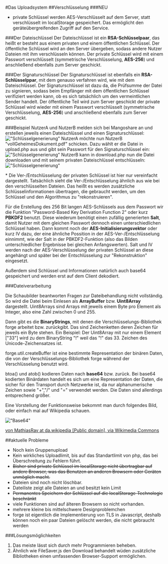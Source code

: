 #Das Uploadsystem
##Verschlüsselung
###NEU
* private Schlüssel werden AES-Verschlüsselt auf dem Server, statt verschlüsselt im localStorage gespeichert. Das ermöglicht den geräteübergreifenden Zugriff auf den Service.

###Der Dateischlüssel
Der Dateischlüssel ist ein __RSA-Schlüsselpaar__, das heißt er besteht aus einem privaten und einem öffentlichen Schlüssel. Der öffentliche Schlüssel wird an den Server übergeben, sodass andere Nutzer Dateien mit ihm verschlüsseln können. Der private Schlüssel wird mit einem Passwort verschlüsselt (symmetrische Verschlüsselung, __AES-256__) und anschließend ebenfalls zum Server geschickt.

###Der Signaturschlüssel
Der Signaturschlüssel ist ebenfalls ein __RSA-Schlüsselppar__, mit dem genauso verfahren wird, wie mit dem Dateischlüssel. Der Signaturschlüssel ist dazu da, die Prüfsumme der Datei zu signieren, sodass beim Empfänger mit dem öffentlichen Schlüssel verifiziert werden kann, ob es sich tatsächlich um den vermeintlichen Sender handelt. Der öffentliche Teil wird zum Server geschickt der private Schlüssel wird wieder mit einem Passwort verschlüsselt (symmetrische Verschlüsselung, __AES-256__) und anschließend ebenfalls zum Server geschickt.

###Beispiel
NutzerA und NutzerB melden sich bei Mangoshare an und erstellen jeweils einen Dateischlüssel und einen Signaturschlüssel:
!["Schlüsselgenerierung"](https://docs.google.com/drawings/d/1qu8DQHO7GqdgA9DXN1K8gV8QXQ8jhT4YvXxYkOhP87o/pub?w=1440&amp;h=1080)
NutzerA möchte nun NutzerB "vollGeheimesDokument.pdf" schicken. Dazu wählt er die Datei in upload.php aus und gibt sein Passwort für den Signaturschlüssel ein:
!["Schlüsselgenerierung"](https://docs.google.com/drawings/d/13FjYPSqNeYbAmohra5PBzIUbZceny03RBBPMAJ1PA8w/pub?1440&h=1080)
NutzerB kann in download.php nun die Datei downloaden und mit seinem privaten Dateischlüssel entschlüsseln:
!["Schlüsselgenerierung"](https://docs.google.com/drawings/d/1jJdk9J3yu8SbUYlQYK8x9rKtf2zt4lBPs2MaB_ZbPJc/pub?w=1440&h=1080)

\* Die Ver-/Entschlüsselung der privaten Schlüssel ist hier nur vereinfacht dargestellt. Tatsächlich sieht die  Ver-/Entschlüsselung ähnlich aus wie bei den verschlüsselten Dateien. Das heißt es werden zusätzliche Schlüsselinformationen übertragen, die gebraucht werden, um den Schlüssel und den Algorithmus zu "rekonstruieren".

Für die Erstellung des 256 Bit langen AES-Schlüssels aus dem Passwort wir die Funktion "Password-Based Key Derivation Function 2" oder kurz __PBKDF2__ benutzt. Diese wiederum benötigt einen zufällig generierten __Salt__, damit Nutzer mit dem gleichen Passwort dennoch einen unterschiedlichen Schlüssel haben. Dann kommt noch der __AES-Initialisierungsvektor__ oder kurz IV dazu, der eine ähnliche Possition in der AES-Ver-/Entschlüsselung einnimmt, wie der Salt in der PBKDF2-Funktion (also das Bilden unterschiedlicher Ergebnisse bei gleichen Anfangswerten). Salt und IV werden nach der AES-Verschlüsselung der privaten Schlüssel an diese angehängt und später bei der Entschlüsselung zur "Rekonstruktion" eingesetzt.

Außerdem sind Schlüssel und Informationen natürlich auch base64 gespeichert und werden erst auf dem Client dekodiert.

###Dateiverarbeitung

Die Schaubilder beantworten Fragen zur Dateibehandlung nicht vollständig. So wird die Datei beim Einlesen als __ArrayBuffer__ bzw. __Uint8Array__ dargestellt. Uint8Arrays sind Arrays mit jeweils einem Byte pro Element als Integer, also eine Zahl zwischen 0 und 255.

Dann gibt es die __BinaryStrings__, mit denen die Verschlüsselungs-Bibliothek forge arbeitet bzw. zurückgibt. Das sind Zeichenketten deren Zeichen für jeweils ein Byte stehen. Ein Beispiel: Der Uint8Array mit nur einem Element ["33"] wird zu dem BinaryString "!" weil das "!" das 33. Zeichen des Unicode-Zeichensatzes ist.

forge.util.createBuffer ist eine bestimmte Representation der binären Daten, die von der Verschlüsselungs-Bibliothek forge während der Verschlüsselung benutzt wird.

btoa() und atob() kodieren Daten nach __base64__ bzw. zurück. Bei base64 kodierten Binärdaten handelt es sich um eine Representation der Daten, die sicher für den Transport durch Netzwerke ist, da nur alphanumerische Zeichen sowie "+","/" und "=" verwendet werden. Die Daten sind allerdings entsprechend größer.

Eine Vorstellung der Funktionsweise bekommt man durch folgendes Bild, oder einfach mal auf Wikipedia schauen.

!["Base64"](http://upload.wikimedia.org/wikipedia/commons/b/ba/Base64-da.png)

[von MathiasRav at da.wikipedia [Public domain], via Wikimedia Commons](http://commons.wikimedia.org/wiki/File%3ABase64-da.png)

##aktuelle Probleme
* Noch kein Gruppenupload
* Kein wirkliches Uploadlimit, bis auf das Standartlimit von php, das bei Überschreitung zu Fehlern führt.
* <del>Bisher sind private Schlüssel im localStorage nicht übertragbar auf andere Browser, was das Benutzen an anderen Browsern oder Geräten unmöglich macht.</del>
* Dateien sind noch nicht löschbar.
* Dateiliste zeigt alle Dateien an und besitzt kein Limit
* <del>Permanentes Speichern der Schlüssel auf die localStorage-Technologie beschränkt</del>
* viele Funktionen sind auf älteren Browsern so nicht vorhanden.
* mehrere kleine bis mittelschwere Designproblemchen
* forge ist eigentlich die Implementierung von TLS in Javascript, deshalb können noch ein paar Dateien gelöscht werden, die nicht gebraucht werden

###Lösungsmöglichkeiten
1. Das meiste lässt sich durch mehr Programmieren beheben.
2. Ähnlich wie FileSaver.js den Download behandelt wüden zusätzliche Bibliotheken einen umfassenden Browser-Support ermöglichen.
